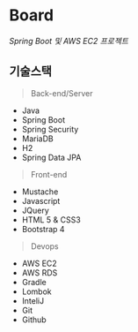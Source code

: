 # Board
_Spring Boot 및 AWS EC2 프로젝트_

## 기술스택

> Back-end/Server

- Java
- Spring Boot
- Spring Security
- MariaDB
- H2
- Spring Data JPA

> Front-end

- Mustache
- Javascript
- JQuery
- HTML 5 & CSS3
- Bootstrap 4

> Devops

- AWS EC2
- AWS RDS
- Gradle
- Lombok
- InteliJ
- Git
- Github
